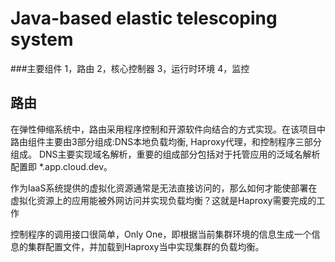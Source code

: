 Java-based elastic telescoping system
=====================================
###主要组件
    1，路由
    2，核心控制器
    3，运行时环境
    4，监控

路由
-----------
  在弹性伸缩系统中，路由采用程序控制和开源软件向结合的方式实现。在该项目中路由组件主要由3部分组成:DNS本地负载均衡,
 Haproxy代理，和控制程序三部分组成。
   DNS主要实现域名解析，重要的组成部分包括对于托管应用的泛域名解析配置即 *.app.cloud.dev。
 
   作为IaaS系统提供的虚拟化资源通常是无法直接访问的，那么如何才能使部署在虚拟化资源上的应用能被外网访问并实现负载均衡？这就是Haproxy需要完成的工作
 
 控制程序的调用接口很简单，Only One，即根据当前集群环境的信息生成一个信息的集群配置文件，并加载到Haproxy当中实现集群的负载均衡。
 
        
